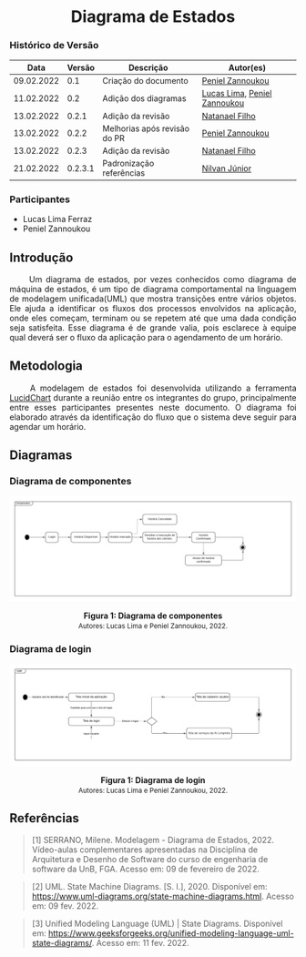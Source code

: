 # <center> Diagrama de Estados

### Histórico de Versão

| Data       | Versão | Descrição                | Autor(es)                                          |
| ---------- | ------ | ------------------------ | -------------------------------------------------- |
| 09.02.2022 | 0.1    | Criação do documento     | [Peniel Zannoukou](https://github.com/zpeniel09)   |
| 11.02.2022 | 0.2    | Adição dos diagramas     | [Lucas Lima](https://github.com/mibasFerraz), [Peniel Zannoukou](https://github.com/zpeniel09)   |
| 13.02.2022 | 0.2.1    | Adição da revisão     | [Natanael Filho](https://github.com/fernandes-natanael)   |
| 13.02.2022 | 0.2.2    | Melhorias após revisão do PR     | [Peniel Zannoukou](https://github.com/zpeniel09)   |
| 13.02.2022 | 0.2.3    | Adição da revisão     | [Natanael Filho](https://github.com/fernandes-natanael)   |
| 21.02.2022 | 0.2.3.1    | Padronização referências    | [Nilvan Júnior](https://github.com/NilvanPeres)   |


### Participantes

-   Lucas Lima Ferraz
-   Peniel Zannoukou

## Introdução
<div align="justify">&emsp;&emsp; Um diagrama de estados, por vezes conhecidos como diagrama de máquina de estados, é um tipo
de diagrama comportamental na linguagem de modelagem unificada(UML) que mostra transições entre vários objetos. Ele ajuda a identificar os fluxos dos processos envolvidos na aplicação, onde eles começam, terminam ou se repetem até que uma dada condição seja satisfeita. Esse diagrama é de grande valia, pois esclarece à equipe qual deverá ser o fluxo da aplicação para o agendamento de um horário.</div>

## Metodologia
<div align="justify">&emsp;&emsp; A modelagem de estados foi desenvolvida utilizando a ferramenta <a href="https://www.lucidchart.com">LucidChart</a> durante a reunião
entre os integrantes do grupo, principalmente entre esses participantes presentes neste documento. O diagrama foi elaborado através da identificação do fluxo que o sistema deve seguir para agendar um horário.</div>

## Diagramas

### Diagrama de componentes

<p align='center'>
    <img src='../assets/img/diagrama/componentes.png'>
    <figcaption align='center'>
        <b>Figura 1: Diagrama de componentes</b>
        <br>
        <small>Autores: Lucas Lima e Peniel Zannoukou, 2022.</small>
    </figcaption>
</p>

### Diagrama de login

<p align='center'>
    <img src='../assets/img/diagrama/login.png'>
    <figcaption align='center'>
        <b>Figura 1: Diagrama de login</b>
        <br>
        <small>Autores: Lucas Lima e Peniel Zannoukou, 2022.</small>
    </figcaption>
</p>

## Referências

> [1] SERRANO, Milene. Modelagem - Diagrama de Estados, 2022. Vídeo-aulas complementares apresentadas na Disciplina de Arquitetura e Desenho de Software do curso de engenharia de software da UnB, FGA. Acesso em: 09 de fevereiro de 2022.

> [2] UML. State Machine Diagrams. [S. l.], 2020. Disponível em: <https://www.uml-diagrams.org/state-machine-diagrams.html>. Acesso em: 09 fev. 2022.

> [3] Unified Modeling Language (UML) | State Diagrams. Disponível em: <https://www.geeksforgeeks.org/unified-modeling-language-uml-state-diagrams/>. Acesso em: 11 fev. 2022.